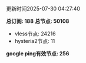 更新时间2025-07-30 04:27:40

**总订阅: 188**
**总节点: 50108**
- vless节点: 24216
- hysteria2节点: 11

**google ping有效节点: 256**
